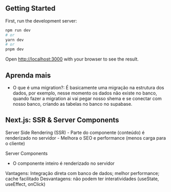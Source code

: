 ## Getting Started

First, run the development server:

```bash
npm run dev
# or
yarn dev
# or
pnpm dev
```

Open [http://localhost:3000](http://localhost:3000) with your browser to see the result.


## Aprenda mais
- O que é uma migration?: É basicamente uma migração na estrutura dos dados,
por exemplo, nesse momento os dados não existe no banco, quando fazer a migration ai vai
pegar nosso shema e se conectar com nosso banco, criando as tabelas no banco no supabase.

##  Next.js: SSR & Server Components 
Server Side Rendering  (SSR)
 	- Parte do componente (conteúdo) é renderizado no servidor
 	- Melhora o SEO e performance (menos carga para o cliente)

Server Components
- O componente inteiro é renderizado no servidor

Vantagens: Integração direta com banco de dados; melhor performance; cache facilitado
Desvantagens: não podem ter interatividades (useState, useEffect, onClick)
